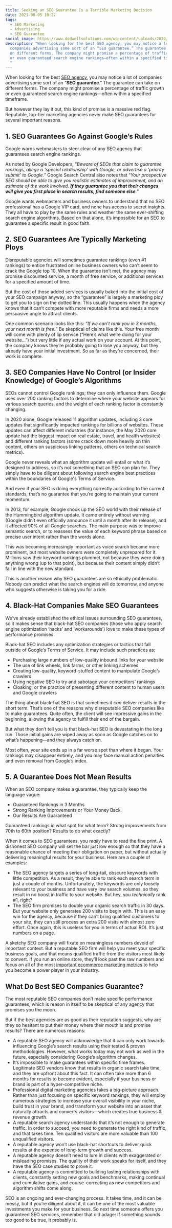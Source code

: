```yaml
---
title: Seeking an SEO Guarantee Is a Terrible Marketing Decision
date: 2021-08-05 10:22
tags:
  - SEO Marketing
  - Advertising
  - SEO Guarantee
social_image: https://www.dodwellsolutions.com/wp-content/uploads/2020/10/seo-search-engine-optimization.png
description: "When looking for the best SEO agency, you may notice a lot of
  companies advertising some sort of an “SEO guarantee.” The guarantee can take
  on different forms. The company might promise a percentage of traffic growth
  or even guaranteed search engine rankings—often within a specified timeframe.
  "
---
```

When looking for the best [SEO agency](https://3techagency.com), you may notice a lot of companies advertising some sort of an “**SEO guarantee**.” The guarantee can take on different forms. The company might promise a percentage of traffic growth or even guaranteed search engine rankings—often within a specified timeframe. 

But however they lay it out, this kind of promise is a massive red flag. Reputable, top-tier marketing agencies never make SEO guarantees for several important reasons. 

## 1. SEO Guarantees Go Against Google’s Rules 

Google warns webmasters to steer clear of any SEO agency that guarantees search engine rankings. 

As noted by Google Developers, “*Beware of SEOs that claim to guarantee rankings, allege a ‘special relationship’ with Google, or advertise a ‘priority submit’ to Google.*” Google Search Central also notes that “*Your prospective SEO should be able to give you realistic estimates of improvement, and an estimate of the work involved. **If they guarantee you that their changes will give you first place in search results, find someone else**.*” 

Google wants webmasters and business owners to understand that no SEO professional has a Google VIP card, and none has access to secret insights. They all have to play by the same rules and weather the same ever-shifting search engine algorithms. Based on that alone, it’s impossible for an SEO to guarantee a specific result in good faith. 

## 2. SEO Guarantees Are Typically Marketing Ploys 

Disreputable agencies will sometimes guarantee rankings (even #1 rankings) to entice frustrated online business owners who can’t seem to crack the Google top 10. When the guarantee isn’t met, the agency may promise discounted service, a month of free service, or additional services for a specified amount of time. 

But the cost of those added services is usually baked into the initial cost of your SEO campaign anyway, so the “guarantee” is largely a marketing ploy to get you to sign on the dotted line. This usually happens when the agency knows that it can’t compete with more reputable firms and needs a more persuasive angle to attract clients.  

One common scenario looks like this: “*If we can’t rank you in 3 months, your next month is free.*” Be skeptical of claims like this. Your free month will come with plenty of lip service (“Here’s what we’re doing for your website…”) but very little if any actual work on your account. At this point, the company knows they’re probably going to lose you anyway, but they already have your initial investment. So as far as they’re concerned, their work is complete. 

## 3. SEO Companies Have No Control (or Insider Knowledge) of Google’s Algorithms

SEOs cannot control Google rankings; they can only influence them. Google uses over 200 ranking factors to determine where your website appears for various search queries, and the weight of each ranking factor is constantly changing. 

In 2020 alone, Google released 11 algorithm updates, including 3 core updates that significantly impacted rankings for billions of websites. These updates can affect different industries (for instance, the May 2020 core update had the biggest impact on real estate, travel, and health websites) and different ranking factors (some crack down more heavily on thin content, others on suspicious linking patterns, others on technical search metrics). 

Google never reveals what an algorithm update will entail or what it’s designed to address, so it’s not something that an SEO can plan for. They simply have to be diligent about following search engine best practices within the boundaries of Google's Terms of Service. 

And even if your SEO is doing everything correctly according to the current standards, that’s no guarantee that you’re going to maintain your current momentum. 

In 2013, for example, Google shook up the SEO world with their release of the Hummingbird algorithm update. It came entirely without warning (Google didn’t even officially announce it until a month after its release), and it affected 90% of all Google searches. The main purpose was to improve semantic search, or to reassess the value of each keyword phrase based on precise user intent rather than the words alone. 

This was becoming increasingly important as voice search became more prominent, but most website owners were completely unprepared for it. Millions saw their keyword rankings plummet, not because they were doing anything wrong (up to that point), but because their content simply didn’t fall in line with the new standard. 

This is another reason why SEO guarantees are so ethically problematic. Nobody can predict what the search engines will do tomorrow, and anyone who suggests otherwise is taking you for a ride.  

## 4. Black-Hat Companies Make SEO Guarantees 

We’ve already established the ethical issues surrounding SEO guarantees, so it makes sense that black-hat SEO companies (those who apply search engine optimization ‘hacks’ and ‘workarounds’) love to make these types of performance promises. 

Black-hat SEO includes any optimization strategies or tactics that fall outside of Google’s Terms of Service. It may include such practices as: 

* Purchasing large numbers of low-quality inbound links for your website 
* The use of link wheels, link farms, or other linking schemes 
* Creating low-quality, keyword-stuffed content to manipulate Google’s crawlers
* Using negative SEO to try and sabotage your competitors’ rankings 
* Cloaking, or the practice of presenting different content to human users and Google crawlers 

The thing about black-hat SEO is that sometimes it *can* deliver results in the short term. That’s one of the reasons why disreputable SEO companies like to make guarantees. Quite often, the client will see impressive gains in the beginning, allowing the agency to fulfill their end of the bargain. 

But what they don’t tell you is that black-hat SEO is devastating in the long run. Those initial gains are wiped away as soon as Google catches on to what’s happening—and they always catch on.

Most often, your site ends up in a far worse spot than where it began. Your rankings may disappear entirely, and you may face manual action penalties and even removal from Google’s index.

## 5. A Guarantee Does Not Mean Results 

When an SEO company makes a guarantee, they typically keep the language vague: 

* Guaranteed Rankings in 3 Months
* Strong Ranking Improvements or Your Money Back 
* Our Results Are Guaranteed

Guaranteed rankings in what spot for what term? Strong improvements from 70th to 60th position? Results to do what exactly?

When it comes to SEO guarantees, you *really* have to read the fine print. A dishonest SEO company will set the bar just low enough so that they have a reasonable chance of meeting their obligation on paper, but without actually delivering meaningful results for your business. Here are a couple of examples: 

* The SEO agency targets a series of long-tail, obscure keywords with little competition. As a result, they’re able to rank each search term in just a couple of months. Unfortunately, the keywords are only loosely relevant to your business and have very low search volumes, so they result in no boost in traffic to your website. But hey, you *technically* rank #1, right?
* The SEO firm promises to double your organic search traffic in 30 days. But your website only generates 200 visits to begin with. This is an easy win for the agency, because if they can’t bring qualified customers to your site, they can still process an extra 200 visits with almost zero effort. Once again, this is useless for you in terms of actual ROI. It’s just numbers on a page.

A sketchy SEO company will fixate on meaningless numbers devoid of important context. But a reputable SEO firm will help you meet your specific business goals, and that means qualified traffic from the visitors most likely to convert. If you run an online store, they’ll look past the raw numbers and focus on all of the most [important ecommerce marketing metrics](https://avidonmarketinggroup.com/blog/ecommerce-marketing-metrics-kpis) to help you become a power player in your industry.

## What Do Best SEO Companies Guarantee?

The most reputable SEO companies don’t make specific performance guarantees, which is reason in itself to be skeptical of any agency that promises you the moon.

But if the best agencies are as good as their reputation suggests, why are they so hesitant to put their money where their mouth is and promise results? There are numerous reasons:

* A reputable SEO agency will acknowledge that it can only work towards influencing Google’s search results using their tested & proven methodologies. However, what works today may not work as well in the future, especially considering Google’s algorithm changes.
* It’s impossible to make guarantees within specific time frames. Legitimate SEO vendors know that results in organic search take time, and they are upfront about this fact. It can often take more than 6 months for results to become evident, especially if your business or brand is part of a hyper-competitive niche. 
* Professional digital marketing agencies takes a big-picture approach. Rather than just focusing on specific keyword rankings, they will employ numerous strategies to increase your overall visibility in your niche, build trust in your brand, and transform your website into an asset that naturally attracts and converts visitors—which creates true business & revenue growth.
* A reputable search agency understands that it’s not enough to generate traffic. In order to succeed, you need to generate the right kind of traffic, and that takes time. Ten qualified visitors are more valuable than 100 unqualified visitors. 
* A reputable agency won’t use black-hat shortcuts to deliver quick results at the expense of long-term growth and success. 
* A reputable agency doesn’t need to lure in clients with exaggerated or misleading promises. The quality of their work speaks for itself, and they have the SEO case studies to prove it. 
* A reputable agency is committed to building lasting relationships with clients, constantly setting new goals and benchmarks, making continual and cumulative gains, and course-correcting as new competitors and algorithm shifts come along.  

SEO is an ongoing and ever-changing process. It takes time, and it can be messy, but if you’re diligent about it, it can be one of the most valuable investments you make for your business. So next time someone offers you guaranteed SEO services, remember that old adage: If something sounds too good to be true, it probably is.